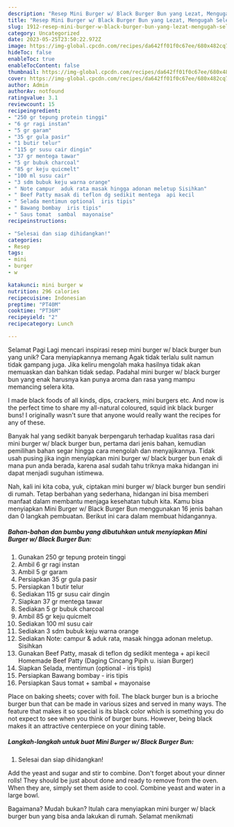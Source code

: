 ```yaml
---
description: "Resep Mini Burger w/ Black Burger Bun yang Lezat, Mengugah Selera"
title: "Resep Mini Burger w/ Black Burger Bun yang Lezat, Mengugah Selera"
slug: 1912-resep-mini-burger-w-black-burger-bun-yang-lezat-mengugah-selera
category: Uncategorized
date: 2023-05-25T23:50:22.972Z
image: https://img-global.cpcdn.com/recipes/da642ff01f0c67ee/680x482cq70/mini-burger-w-black-burger-bun-foto-resep-utama.jpg
hideToc: false
enableToc: true
enableTocContent: false
thumbnail: https://img-global.cpcdn.com/recipes/da642ff01f0c67ee/680x482cq70/mini-burger-w-black-burger-bun-foto-resep-utama.jpg
cover: https://img-global.cpcdn.com/recipes/da642ff01f0c67ee/680x482cq70/mini-burger-w-black-burger-bun-foto-resep-utama.jpg
author: Admin
authorAv: notfound
ratingvalue: 3.1
reviewcount: 15
recipeingredient:
- "250 gr tepung protein tinggi"
- "6 gr ragi instan"
- "5 gr garam"
- "35 gr gula pasir"
- "1 butir telur"
- "115 gr susu cair dingin"
- "37 gr mentega tawar"
- "5 gr bubuk charcoal"
- "85 gr keju quicmelt"
- "100 ml susu cair"
- "3 sdm bubuk keju warna orange"
- " Note campur  aduk rata masak hingga adonan meletup Sisihkan"
- " Beef Patty masak di teflon dg sedikit mentega  api kecil                      Homemade Beef Patty Daging Cincang Pipih u isian Burger"
- " Selada mentimun optional  iris tipis"
- " Bawang bombay  iris tipis"
- " Saus tomat  sambal  mayonaise"
recipeinstructions:

- "Selesai dan siap dihidangkan!"
categories:
- Resep
tags:
- mini
- burger
- w

katakunci: mini burger w 
nutrition: 296 calories
recipecuisine: Indonesian
preptime: "PT40M"
cooktime: "PT36M"
recipeyield: "2"
recipecategory: Lunch

---
```



Selamat Pagi Lagi mencari inspirasi resep mini burger w/ black burger bun yang unik? Cara menyiapkannya memang Agak tidak terlalu sulit namun tidak gampang juga. Jika keliru mengolah maka hasilnya tidak akan memuaskan dan bahkan tidak sedap. Padahal mini burger w/ black burger bun yang enak harusnya kan punya aroma dan rasa yang mampu memancing selera kita.


I made black foods of all kinds, dips, crackers, mini burgers etc. And now is the perfect time to share my all-natural coloured, squid ink black burger buns! I originally wasn&#39;t sure that anyone would really want the recipes for any of these.

Banyak hal yang sedikit banyak berpengaruh terhadap kualitas rasa dari mini burger w/ black burger bun, pertama dari jenis bahan, kemudian pemilihan bahan segar hingga cara mengolah dan menyajikannya. Tidak usah pusing jika ingin menyiapkan mini burger w/ black burger bun enak di mana pun anda berada, karena asal sudah tahu triknya maka hidangan ini dapat menjadi suguhan istimewa.


Nah, kali ini kita coba, yuk, ciptakan mini burger w/ black burger bun sendiri di rumah. Tetap berbahan yang sederhana, hidangan ini bisa memberi manfaat dalam membantu menjaga kesehatan tubuh kita. Kamu bisa menyiapkan Mini Burger w/ Black Burger Bun menggunakan 16 jenis bahan dan 0 langkah pembuatan. Berikut ini cara dalam membuat hidangannya.

<!--inarticleads1-->

##### Bahan-bahan dan bumbu yang dibutuhkan untuk menyiapkan Mini Burger w/ Black Burger Bun:

1. Gunakan 250 gr tepung protein tinggi
1. Ambil 6 gr ragi instan
1. Ambil 5 gr garam
1. Persiapkan 35 gr gula pasir
1. Persiapkan 1 butir telur
1. Sediakan 115 gr susu cair dingin
1. Siapkan 37 gr mentega tawar
1. Sediakan 5 gr bubuk charcoal
1. Ambil 85 gr keju quicmelt
1. Sediakan 100 ml susu cair
1. Sediakan 3 sdm bubuk keju warna orange
1. Sediakan  Note: campur &amp; aduk rata, masak hingga adonan meletup. Sisihkan
1. Gunakan  Beef Patty, masak di teflon dg sedikit mentega + api kecil                      Homemade Beef Patty (Daging Cincang Pipih u. isian Burger)
1. Siapkan  Selada, mentimun (optional - iris tipis)
1. Persiapkan  Bawang bombay - iris tipis
1. Persiapkan  Saus tomat + sambal + mayonaise


Place on baking sheets; cover with foil. The black burger bun is a brioche burger bun that can be made in various sizes and served in many ways. The feature that makes it so special is its black color which is something you do not expect to see when you think of burger buns. However, being black makes it an attractive centerpiece on your dining table. 

<!--inarticleads2-->

##### Langkah-langkah untuk buat Mini Burger w/ Black Burger Bun:


1. Selesai dan siap dihidangkan!

Add the yeast and sugar and stir to combine. Don&#39;t forget about your dinner rolls! They should be just about done and ready to remove from the oven. When they are, simply set them aside to cool. Combine yeast and water in a large bowl. 

Bagaimana? Mudah bukan? Itulah cara menyiapkan mini burger w/ black burger bun yang bisa anda lakukan di rumah. Selamat menikmati
